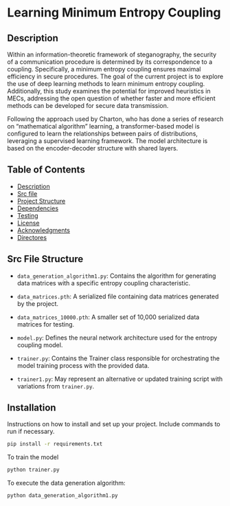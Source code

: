 # Learning Minimum Entropy Coupling

## Description
Within an information-theoretic framework of steganography, the security of a communication procedure is determined by its correspondence to a coupling. Specifically, a minimum entropy coupling ensures maximal efficiency in secure procedures. The goal of the current project is to explore the use of deep learning methods to learn minimum entropy coupling. Additionally, this study examines the potential for improved heuristics in MECs, addressing the open question of whether faster and more efficient methods can be developed for secure data transmission. 

Following the approach used by Charton, who has done a series of research on “mathematical algorithm” learning, a transformer-based model is configured to learn the relationships between pairs of distributions, leveraging a supervised learning framework. The model architecture is based on the encoder-decoder structure with shared layers.


## Table of Contents

- [Description](#Description)
- [Src file](#SrcFileStructure)
- [Project Structure](#project-structure)
- [Dependencies](#dependencies)
- [Testing](#testing)
- [License](#license)
- [Acknowledgments](#acknowledgments)
- [Directores](#directories)

## Src File Structure 

- `data_generation_algorithm1.py`: Contains the algorithm for generating data matrices with a specific entropy coupling characteristic.
  
- `data_matrices.pth`: A serialized file containing data matrices generated by the project.
  
- `data_matrices_10000.pth`: A smaller set of 10,000 serialized data matrices for testing. 
  
- `model.py`: Defines the neural network architecture used for the entropy coupling model.
  
- `trainer.py`: Contains the Trainer class responsible for orchestrating the model training process with the provided data.
  
- `trainer1.py`: May represent an alternative or updated training script with variations from `trainer.py`.


## Installation

Instructions on how to install and set up your project. Include commands to run if necessary.

```bash
pip install -r requirements.txt
```
To train the model 
```bash
python trainer.py
```
To execute the data generation algorithm:

```bash
python data_generation_algorithm1.py
``` 
